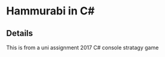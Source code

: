 Hammurabi in C#
===============

Details
-------

This is from a uni assignment 2017 
C# console stratagy game
